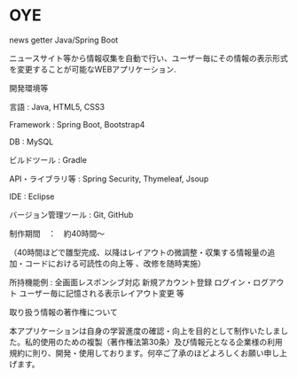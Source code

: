 # OYE
news getter Java/Spring Boot

ニュースサイト等から情報収集を自動で行い、ユーザー毎にその情報の表示形式を変更することが可能なWEBアプリケーション.

開発環境等

言語 : Java, HTML5, CSS3

Framework : Spring Boot, Bootstrap4

DB : MySQL

ビルドツール : Gradle

API・ライブラリ等 : Spring Security, Thymeleaf, Jsoup

IDE : Eclipse

バージョン管理ツール : Git, GitHub


制作期間　：　約40時間～

（40時間ほどで雛型完成、以降はレイアウトの微調整・収集する情報量の追加・コードにおける可読性の向上等 、改修を随時実施）

所持機能例 : 
全画面レスポンシブ対応
新規アカウント登録
ログイン・ログアウト
ユーザー毎に記憶される表示レイアウト変更    等

取り扱う情報の著作権について

本アプリケーションは自身の学習進度の確認・向上を目的として制作いたしました。私的使用のための複製（著作権法第30条）及び情報元となる企業様の利用規約に則り、開発・使用しております。何卒ご了承のほどよろしくお願い申し上げます。

